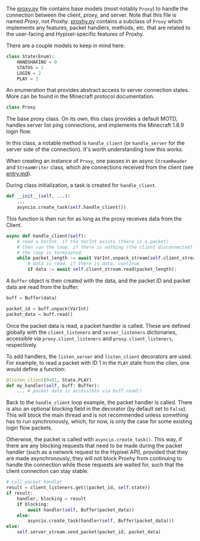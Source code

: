 The [proxy.py](../proxhy/proxy.py) file contains base models (most notably `Proxy`) to handle the connection between the client, proxy, and server. Note that this file is named *Proxy*, not *Proxhy*. [proxhy.py](../proxhy/proxhy.py) contains a subclass of `Proxy` which implements any features, packet handlers, methods, etc. that are related to the user-facing and Hypixel-specific features of Proxhy.

There are a couple models to keep in mind here:
```py
class State(Enum):
    HANDSHAKING = 0
    STATUS = 1
    LOGIN = 2
    PLAY = 3
```

An enumeration that provides abstract access to server connection states. More can be found in the Minecraft protocol documentation.

```py
class Proxy
```
The base proxy class. On its own, this class provides a default MOTD, handles server list ping connections, and implements the Minecraft 1.8.9 login flow.

In this class, a notable method is `handle_client` (or `handle_server` for the server side of the connection). It's worth understanding how this works.

When creating an instance of `Proxy`, one passes in an async `StreamReader` and `StreamWriter` class, which are connections received from the client (see [entry.md](entry.md)).

During class initialization, a task is created for `handle_client`.

```py
def __init__(self, ...):
    ...
    asyncio.create_task(self.handle_client())
```

This function is then run for as long as the proxy receives data from the Client.

```py
async def handle_client(self):
    # read a VarInt. if the VarInt exists (there is a packet)
    # then run the loop. if there is nothing (the client disconnected)
    # the loop is terminated.
    while packet_length := await VarInt.unpack_stream(self.client_stream):
        # data is read. if there is data, continue
        if data := await self.client_stream.read(packet_length):
```

A `Buffer` object is then created with the data, and the packet ID and packet data are read from the buffer:
```py
buff = Buffer(data)

packet_id = buff.unpack(VarInt)
packet_data = buff.read()
```

Once the packet data is read, a packet handler is called. These are defined globally with the `client_listeners` and `server_listeners` dictionaries, accessible via `proxy.client_listeners` and `proxy.client_listeners`, respectively. 

To add handlers, the `listen_server` and `listen_client` decorators are used. For example, to read a packet with ID 1 in the `PLAY` state from the clien, one would define a function:
```py
@listen_client(0x01, State.PLAY)
def my_handler(self, buff: Buffer):
    ... # packet data is accessible via buff.read()
```

Back to the `handle_client` loop example, the packet handler is called. There is also an optional blocking field in the decorator (by default set to `False`). This will block the main thread and is not recommended unless something has to run synchronously, which, for now, is only the case for some existing login flow packets. 

Otherwise, the packet is called with `asyncio.create_task()`. This way, if there are any blocking requests that need to be made during the packet handler (such as a network request to the Hypixel API), provided that they are made asynchronously, they will not block Proxhy from continuing to handle the connection while those requests are waited for, such that the client connection can stay stable.

```py
# call packet handler
result = client_listeners.get((packet_id, self.state))
if result:
    handler, blocking = result
    if blocking:
        await handler(self, Buffer(packet_data))
    else:
        asyncio.create_task(handler(self, Buffer(packet_data)))
else:
    self.server_stream.send_packet(packet_id, packet_data)
```